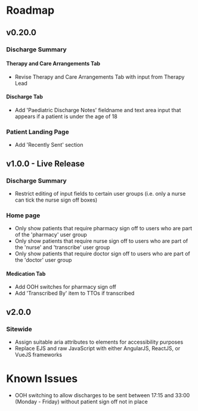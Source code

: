# Roadmap

## v0.20.0

### Discharge Summary

#### Therapy and Care Arrangements Tab

-   Revise Therapy and Care Arrangements Tab with input from Therapy Lead

#### Discharge Tab

-   Add 'Paediatric Discharge Notes' fieldname and text area input that appears if a patient is under the age of 18

### Patient Landing Page

-   Add 'Recently Sent' section

## v1.0.0 - Live Release

### Discharge Summary
-   Restrict editing of input fields to certain user groups (i.e. only a nurse can tick the nurse sign off boxes)

### Home page

-   Only show patients that require pharmacy sign off to users who are part of the 'pharmacy' user group
-   Only show patients that require nurse sign off to users who are part of the 'nurse' and 'transcribe' user group
-   Only show patients that require doctor sign off to users who are part of the 'doctor' user group

#### Medication Tab

-   Add OOH switches for pharmacy sign off
-   Add 'Transcribed By' item to TTOs if transcribed

## v2.0.0

### Sitewide

-   Assign suitable aria attributes to elements for accessibility purposes
-   Replace EJS and raw JavaScript with either AngularJS, ReactJS, or VueJS frameworks

# Known Issues

-   OOH switching to allow discharges to be sent between 17:15 and 33:00 (Monday - Friday) without patient sign off not in place
